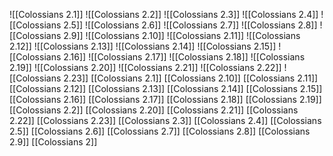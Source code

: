 ![[Colossians 2.1]]
![[Colossians 2.2]]
![[Colossians 2.3]]
![[Colossians 2.4]]
![[Colossians 2.5]]
![[Colossians 2.6]]
![[Colossians 2.7]]
![[Colossians 2.8]]
![[Colossians 2.9]]
![[Colossians 2.10]]
![[Colossians 2.11]]
![[Colossians 2.12]]
![[Colossians 2.13]]
![[Colossians 2.14]]
![[Colossians 2.15]]
![[Colossians 2.16]]
![[Colossians 2.17]]
![[Colossians 2.18]]
![[Colossians 2.19]]
![[Colossians 2.20]]
![[Colossians 2.21]]
![[Colossians 2.22]]
![[Colossians 2.23]]
[[Colossians 2.1]]
[[Colossians 2.10]]
[[Colossians 2.11]]
[[Colossians 2.12]]
[[Colossians 2.13]]
[[Colossians 2.14]]
[[Colossians 2.15]]
[[Colossians 2.16]]
[[Colossians 2.17]]
[[Colossians 2.18]]
[[Colossians 2.19]]
[[Colossians 2.2]]
[[Colossians 2.20]]
[[Colossians 2.21]]
[[Colossians 2.22]]
[[Colossians 2.23]]
[[Colossians 2.3]]
[[Colossians 2.4]]
[[Colossians 2.5]]
[[Colossians 2.6]]
[[Colossians 2.7]]
[[Colossians 2.8]]
[[Colossians 2.9]]
[[Colossians 2]]
